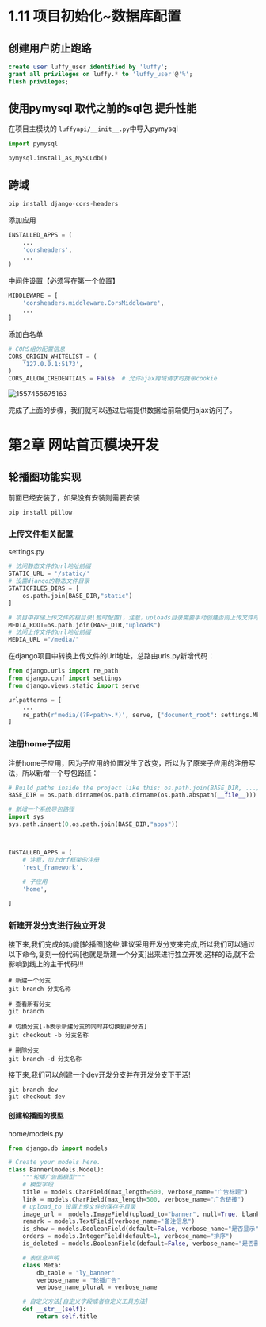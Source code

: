 #  1.11 项目初始化~数据库配置 

## 创建用户防止跑路

```sql
create user luffy_user identified by 'luffy';
grant all privileges on luffy.* to 'luffy_user'@'%';
flush privileges;
```

## 使用pymysql 取代之前的sql包 提升性能

在项目主模块的 `luffyapi/__init__.py`中导入pymysql

```python
import pymysql

pymysql.install_as_MySQLdb()
```

## 跨域

```python
pip install django-cors-headers
```

添加应用

```python
INSTALLED_APPS = (
    ...
    'corsheaders',
    ...
)
```

中间件设置【必须写在第一个位置】

```python
MIDDLEWARE = [
    'corsheaders.middleware.CorsMiddleware',
    ...
]
```

添加白名单

```python
# CORS组的配置信息
CORS_ORIGIN_WHITELIST = (
    '127.0.0.1:5173',
)
CORS_ALLOW_CREDENTIALS = False  # 允许ajax跨域请求时携带cookie
```

![1557455675163](C:/Users/mrliu/OneDrive%20-%20UWA/Documents/Jialin/Study/%E8%B7%AF%E9%A3%9E%E5%AD%A6%E5%9F%8E%E5%9C%A8%E7%BA%BF%E6%95%99%E8%82%B2%E5%B9%B3%E5%8F%B0/%E7%AC%AC1%E7%AB%A0/2/assets/1557455675163.png)



完成了上面的步骤，我们就可以通过后端提供数据给前端使用ajax访问了。





# 第2章  网站首页模块开发

## 轮播图功能实现

前面已经安装了，如果没有安装则需要安装

```shell
pip install pillow
```



### 上传文件相关配置

settings.py

```python
# 访问静态文件的url地址前缀
STATIC_URL = '/static/'
# 设置django的静态文件目录
STATICFILES_DIRS = [
    os.path.join(BASE_DIR,"static")
]

# 项目中存储上传文件的根目录[暂时配置]，注意，uploads目录需要手动创建否则上传文件时报错
MEDIA_ROOT=os.path.join(BASE_DIR,"uploads")
# 访问上传文件的url地址前缀
MEDIA_URL ="/media/"

```



在django项目中转换上传文件的Url地址，总路由urls.py新增代码：

```python
from django.urls import re_path
from django.conf import settings
from django.views.static import serve

urlpatterns = [
  	...
    re_path(r'media/(?P<path>.*)', serve, {"document_root": settings.MEDIA_ROOT}),
]
```

### 注册home子应用

注册home子应用，因为子应用的位置发生了改变，所以为了原来子应用的注册写法，所以新增一个导包路径：

```python
# Build paths inside the project like this: os.path.join(BASE_DIR, ...)
BASE_DIR = os.path.dirname(os.path.dirname(os.path.abspath(__file__)))

# 新增一个系统导包路径
import sys
sys.path.insert(0,os.path.join(BASE_DIR,"apps"))



INSTALLED_APPS = [
	# 注意，加上drf框架的注册	
    'rest_framework',
    
    # 子应用
    'home',

]
```



### 新建开发分支进行独立开发

接下来,我们完成的功能[轮播图]这些,建议采用开发分支来完成,所以我们可以通过以下命令,复刻一份代码[也就是新建一个分支]出来进行独立开发.这样的话,就不会影响到线上的主干代码!!!

```
# 新建一个分支 
git branch 分支名称

# 查看所有分支
git branch

# 切换分支[-b表示新建分支的同时并切换到新分支]
git checkout -b 分支名称

# 删除分支
git branch -d 分支名称
```

接下来,我们可以创建一个dev开发分支并在开发分支下干活!

```
git branch dev
git checkout dev
```



#### 创建轮播图的模型

home/models.py

```python
from django.db import models

# Create your models here.
class Banner(models.Model):
    """轮播广告图模型"""
    # 模型字段
    title = models.CharField(max_length=500, verbose_name="广告标题")
    link = models.CharField(max_length=500, verbose_name="广告链接")
    # upload_to 设置上传文件的保存子目录
    image_url =  models.ImageField(upload_to="banner", null=True, blank=True, max_length=255, verbose_name="广告图片")
    remark = models.TextField(verbose_name="备注信息")
    is_show = models.BooleanField(default=False, verbose_name="是否显示")
    orders = models.IntegerField(default=1, verbose_name="排序")
    is_deleted = models.BooleanField(default=False, verbose_name="是否删除")

    # 表信息声明
    class Meta:
        db_table = "ly_banner"
        verbose_name = "轮播广告"
        verbose_name_plural = verbose_name

    # 自定义方法[自定义字段或者自定义工具方法]
    def __str__(self):
        return self.title
```


